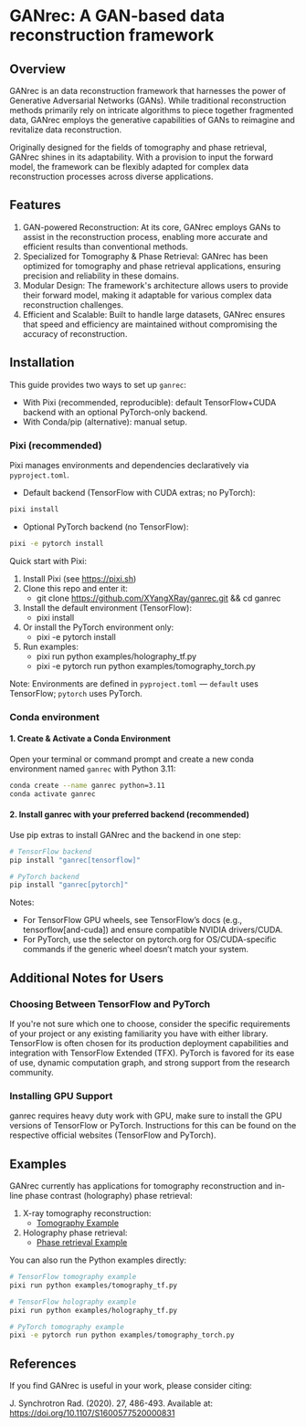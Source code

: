 # GANrec: A GAN-based data reconstruction framework

## Overview

GANrec is an data reconstruction framework that harnesses the power of Generative Adversarial Networks (GANs). While traditional reconstruction methods primarily rely on intricate algorithms to piece together fragmented data, GANrec employs the generative capabilities of GANs to reimagine and revitalize data reconstruction.

Originally designed for the fields of tomography and phase retrieval, GANrec shines in its adaptability. With a provision to input the forward model, the framework can be flexibly adapted for complex data reconstruction processes across diverse applications.

## Features

1. GAN-powered Reconstruction: At its core, GANrec employs GANs to assist in the reconstruction process, enabling more accurate and efficient results than conventional methods.
2. Specialized for Tomography & Phase Retrieval: GANrec has been optimized for tomography and phase retrieval applications, ensuring precision and reliability in these domains.
3. Modular Design: The framework's architecture allows users to provide their forward model, making it adaptable for various complex data reconstruction challenges.
4. Efficient and Scalable: Built to handle large datasets, GANrec ensures that speed and efficiency are maintained without compromising the accuracy of reconstruction.

## Installation

This guide provides two ways to set up `ganrec`:
- With Pixi (recommended, reproducible): default TensorFlow+CUDA backend with an optional PyTorch-only backend.
- With Conda/pip (alternative): manual setup.

### Pixi (recommended)

Pixi manages environments and dependencies declaratively via `pyproject.toml`.

- Default backend (TensorFlow with CUDA extras; no PyTorch):

```bash
pixi install
```

- Optional PyTorch backend (no TensorFlow):

```bash
pixi -e pytorch install
```

Quick start with Pixi:

1) Install Pixi (see https://pixi.sh)
2) Clone this repo and enter it:
   - git clone https://github.com/XYangXRay/ganrec.git && cd ganrec
3) Install the default environment (TensorFlow):
   - pixi install
4) Or install the PyTorch environment only:
   - pixi -e pytorch install
5) Run examples:
   - pixi run python examples/holography_tf.py
   - pixi -e pytorch run python examples/tomography_torch.py

Note: Environments are defined in `pyproject.toml` — `default` uses TensorFlow; `pytorch` uses PyTorch.

### Conda environment

#### 1. Create & Activate a Conda Environment
Open your terminal or command prompt and create a new conda environment named `ganrec` with Python 3.11:

```bash
conda create --name ganrec python=3.11
conda activate ganrec
```

#### 2. Install ganrec with your preferred backend (recommended)
Use pip extras to install GANrec and the backend in one step:

```bash
# TensorFlow backend
pip install "ganrec[tensorflow]"

# PyTorch backend
pip install "ganrec[pytorch]"
```

Notes:
- For TensorFlow GPU wheels, see TensorFlow’s docs (e.g., tensorflow[and-cuda]) and ensure compatible NVIDIA drivers/CUDA.
- For PyTorch, use the selector on pytorch.org for OS/CUDA-specific commands if the generic wheel doesn’t match your system.


## Additional Notes for Users

### Choosing Between TensorFlow and PyTorch
If you're not sure which one to choose, consider the specific requirements of your project or any existing familiarity you have with either library.
TensorFlow is often chosen for its production deployment capabilities and integration with TensorFlow Extended (TFX).
PyTorch is favored for its ease of use, dynamic computation graph, and strong support from the research community.
### Installing GPU Support
ganrec requires heavy duty work with GPU, make sure to install the GPU versions of TensorFlow or PyTorch. Instructions for this can be found on the respective official websites (TensorFlow and PyTorch).

## Examples

GANrec currently has applications for tomography reconstruction and in-line phase contrast (holography) phase retrieval:

1. X-ray tomography reconstruction:
   - [Tomography Example](https://github.com/XYangXRay/ganrec/blob/main/examples/tomography_tf.ipynb)
2. Holography phase retrieval:
   - [Phase retrieval Example](https://github.com/XYangXRay/ganrec/blob/main/examples/holography_tf.ipynb)

You can also run the Python examples directly:

```bash
# TensorFlow tomography example
pixi run python examples/tomography_tf.py

# TensorFlow holography example
pixi run python examples/holography_tf.py

# PyTorch tomography example
pixi -e pytorch run python examples/tomography_torch.py
```

## References

If you find GANrec is useful in your work, please consider citing:

J. Synchrotron Rad. (2020). 27, 486-493.
Available at: https://doi.org/10.1107/S1600577520000831
